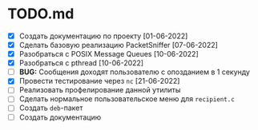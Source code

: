 # TODO.md

- [X] Создать документацию по проекту                                               [01-06-2022]
- [X] Сделать базовую реализацию PacketSniffer                                      [07-06-2022]
- [X] Разобраться с POSIX Message Queues                                            [10-06-2022]
- [X] Разобраться c pthread                                                         [10-06-2022]
- [ ] __BUG:__ Сообщения доходят пользователю с опозданием в 1 секунду
- [X] Провести тестирование через `nc`                                              [21-06-2022]
- [ ] Реализовать профелирование данной утилиты
- [ ] Сделать нормальное пользовательское меню для `recipient.c`
- [ ] Создать `deb`-пакет
- [ ] Создать документацию
